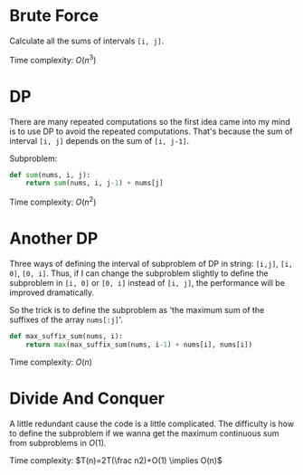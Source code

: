 # Brute Force

Calculate all the sums of intervals `[i, j]`.

Time complexity: $O(n^3)$

# DP

There are many repeated computations so the first idea came into my mind is to use DP to avoid the repeated computations. That's because the sum of interval `[i, j]` depends on the sum of `[i, j-1]`.

Subproblem:

```python
def sum(nums, i, j):
	return sum(nums, i, j-1) + nums[j]
```

Time complexity: $O(n^2)$

# Another DP

Three ways of defining the interval of subproblem of DP in string: `[i,j]`, `[i, 0]`, `[0, i]`. Thus, if I can change the subproblem slightly to define the subproblem in `[i, 0]` or `[0, i]` instead of `[i, j]`, the performance will be improved dramatically.

So the trick is to define the subproblem as 'the maximum sum of the suffixes of the array `nums[:j]`'.

```python
def max_suffix_sum(nums, i):
	return max(max_suffix_sum(nums, i-1) + nums[i], nums[i])
```

Time complexity: $O(n)$

# Divide And Conquer

A little redundant cause the code is a little complicated. The difficulty is how to define the subproblem if we wanna get the maximum continuous sum from subproblems in $O(1)$.

Time complexity: $T(n)=2T(\frac n2)+O(1) \implies O(n)$